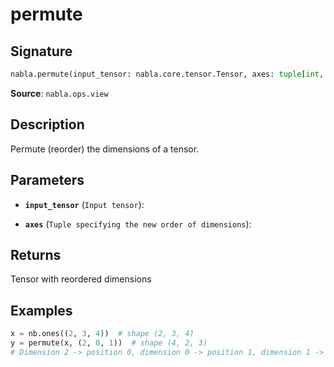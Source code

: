 # permute

## Signature

```python
nabla.permute(input_tensor: nabla.core.tensor.Tensor, axes: tuple[int, ...]) -> nabla.core.tensor.Tensor
```

**Source**: `nabla.ops.view`

## Description

Permute (reorder) the dimensions of a tensor.

## Parameters

- **`input_tensor`** (`Input tensor`): 

- **`axes`** (`Tuple specifying the new order of dimensions`): 

## Returns

Tensor with reordered dimensions

## Examples

```python
x = nb.ones((2, 3, 4))  # shape (2, 3, 4)
y = permute(x, (2, 0, 1))  # shape (4, 2, 3)
# Dimension 2 -> position 0, dimension 0 -> position 1, dimension 1 -> position 2
```
